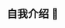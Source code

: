 ## 自我介绍 👋

<!--
**winteriky/winteriky** is a ✨ _special_ ✨ repository because its `README.md` (this file) appears on your GitHub profile.

Here are some ideas to get you started:

- 🔭 姓名：林闰埼
- 🌱 班级：22级计科3班
- 👯 兴趣爱好：读书，打游戏
- 🤔 期望：与大家共同学习进步
- 💬 Ask me about ...
- 📫 How to reach me: ...
- 😄 Pronouns: ...
- ⚡ Fun fact: ...
-->
